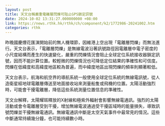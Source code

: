 ```yaml
---
layout: post
title: 天文台稱嚴重電離層閃爍可阻止GPS鎖定訊號
date: 2024-10-02 13:31:27.000000000 +08:00
link: https://news.rthk.hk/rthk/ch/component/k2/1772986-20241002.htm
categories: rthk
---
```


昨晚國慶煙花匯演開始前的無人機環節，因維港上空出現「電離層閃爍」而無法進行。天文台表示，「電離層閃爍」是無線電波沿著訊號路徑因電離層中電子密度的小尺度結構而產生的快速變化，嚴重的閃爍情況會阻止全球定位系統接收器鎖定訊號，因而不能計算位置。較輕微的閃爍情況也可降低定位結果的準確性和可信度。閃爍在低緯度和高緯度地區較為普遍，而中緯度地區出現閃爍的頻率則顯著較低。

天文台表示，航海和航空界的導航系統一般使用全球定位系統的無線電訊號，從人造衛星經地球電離層傳送至地面接收站來測量船隻或飛機的位置。太陽活動強烈時，可能會干擾電離層，降低這些系統測量位置信息的準確性。

天文台解釋，太陽耀斑釋放的X射線和極紫外輻射會影響無線電通訊。強烈的太陽活動或會令電離層受到干擾，增加無線電波通過受干擾區域時的能量損失，導致訊號閃爍並干擾無線電通訊。無線電通訊中斷是太空天氣事件中最常見的情況。這些中斷通常持續幾分鐘，也可能持續數小時。
